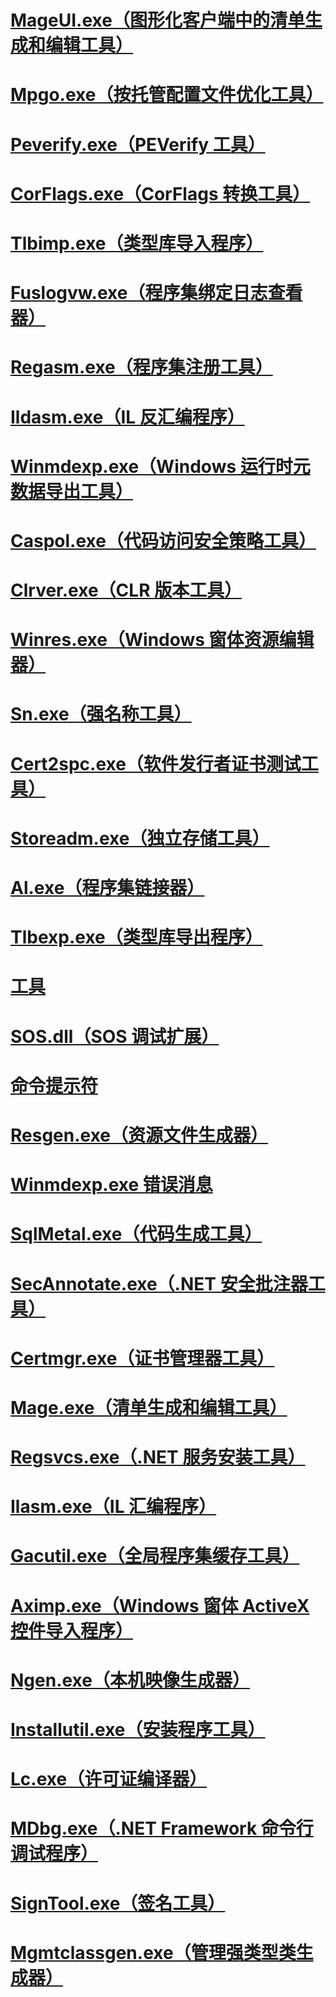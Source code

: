 # [MageUI.exe（图形化客户端中的清单生成和编辑工具）](mageui-exe-manifest-generation-and-editing-tool-graphical-client.md)
# [Mpgo.exe（按托管配置文件优化工具）](mpgo-exe-managed-profile-guided-optimization-tool.md)
# [Peverify.exe（PEVerify 工具）](peverify-exe-peverify-tool.md)
# [CorFlags.exe（CorFlags 转换工具）](corflags-exe-corflags-conversion-tool.md)
# [Tlbimp.exe（类型库导入程序）](tlbimp-exe-type-library-importer.md)
# [Fuslogvw.exe（程序集绑定日志查看器）](fuslogvw-exe-assembly-binding-log-viewer.md)
# [Regasm.exe（程序集注册工具）](regasm-exe-assembly-registration-tool.md)
# [Ildasm.exe（IL 反汇编程序）](ildasm-exe-il-disassembler.md)
# [Winmdexp.exe（Windows 运行时元数据导出工具）](winmdexp-exe-windows-runtime-metadata-export-tool.md)
# [Caspol.exe（代码访问安全策略工具）](caspol-exe-code-access-security-policy-tool.md)
# [Clrver.exe（CLR 版本工具）](clrver-exe-clr-version-tool.md)
# [Winres.exe（Windows 窗体资源编辑器）](winres-exe-windows-forms-resource-editor.md)
# [Sn.exe（强名称工具）](sn-exe-strong-name-tool.md)
# [Cert2spc.exe（软件发行者证书测试工具）](cert2spc-exe-software-publisher-certificate-test-tool.md)
# [Storeadm.exe（独立存储工具）](storeadm-exe-isolated-storage-tool.md)
# [Al.exe（程序集链接器）](al-exe-assembly-linker.md)
# [Tlbexp.exe（类型库导出程序）](tlbexp-exe-type-library-exporter.md)
# [工具](index.md)
# [SOS.dll（SOS 调试扩展）](sos-dll-sos-debugging-extension.md)
# [命令提示符](developer-command-prompt-for-vs.md)
# [Resgen.exe（资源文件生成器）](resgen-exe-resource-file-generator.md)
# [Winmdexp.exe 错误消息](winmdexp-exe-error-messages.md)
# [SqlMetal.exe（代码生成工具）](sqlmetal-exe-code-generation-tool.md)
# [SecAnnotate.exe（.NET 安全批注器工具）](secannotate-exe-net-security-annotator-tool.md)
# [Certmgr.exe（证书管理器工具）](certmgr-exe-certificate-manager-tool.md)
# [Mage.exe（清单生成和编辑工具）](mage-exe-manifest-generation-and-editing-tool.md)
# [Regsvcs.exe（.NET 服务安装工具）](regsvcs-exe-net-services-installation-tool.md)
# [Ilasm.exe（IL 汇编程序）](ilasm-exe-il-assembler.md)
# [Gacutil.exe（全局程序集缓存工具）](gacutil-exe-gac-tool.md)
# [Aximp.exe（Windows 窗体 ActiveX 控件导入程序）](aximp-exe-windows-forms-activex-control-importer.md)
# [Ngen.exe（本机映像生成器）](ngen-exe-native-image-generator.md)
# [Installutil.exe（安装程序工具）](installutil-exe-installer-tool.md)
# [Lc.exe（许可证编译器）](lc-exe-license-compiler.md)
# [MDbg.exe（.NET Framework 命令行调试程序）](mdbg-exe.md)
# [SignTool.exe（签名工具）](signtool-exe.md)
# [Mgmtclassgen.exe（管理强类型类生成器）](mgmtclassgen-exe.md)
